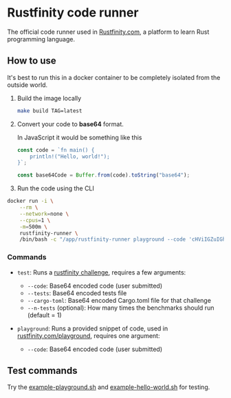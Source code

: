# Rustfinity code runner

The official code runner used in [Rustfinity.com](https://www.rustfinity.com), a platform to learn Rust programming language.

## How to use

It's best to run this in a docker container to be completely isolated from the outside world.

1. Build the image locally

   ```sh
   make build TAG=latest
   ```

2. Convert your code to **base64** format.

   In JavaScript it would be something like this

   ```js
   const code = `fn main() {
       println!("Hello, world!");
   }`;

   const base64Code = Buffer.from(code).toString("base64");
   ```

3. Run the code using the CLI

```bash
docker run -i \
    --rm \
    --network=none \
    --cpus=1 \
    -m=500m \
    rustfinity-runner \
    /bin/bash -c "/app/rustfinity-runner playground --code 'cHViIGZuIGhlbGxvX3dvcmxkKCkgewogICAgcHJpbnRsbiEoIkdvb2Qgam9iLCB5b3UgZGVjb2RlZCBpdCA6RCIpCn0K'"
```

### Commands

- `test`: Runs a [rustfinity challenge](../../challenges/), requires a few arguments:

  - `--code`: Base64 encoded code (user submitted)
  - `--tests`: Base64 encoded tests file
  - `--cargo-toml`: Base64 encoded Cargo.toml file for that challenge
  - `--n-tests` (optional): How many times the benchmarks should run (default = 1)

- `playground`: Runs a provided snippet of code, used in [rustfinity.com/playground](https://www.rustfinity.com/playground), requires one argument:

  - `--code`: Base64 encoded code (user submitted)

## Test commands

Try the [example-playground.sh](./example-playground.sh) and [example-hello-world.sh](./example-hello-world.sh) for testing.
